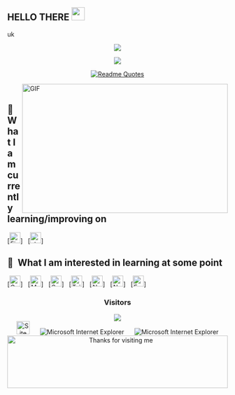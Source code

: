 ## HELLO THERE  <img src="https://media.giphy.com/media/WUlplcMpOCEmTGBtBW/giphy.gif" width="30"></h3>

uk

<p align="center">
  <!-- Typing SVG by Suckaaatit - https://github.com/Suckaaatit/readme-typing-svg -->
  <a href="https://github.com/Suckaaatit/readme-typing-svg">
    <img src="https://readme-typing-svg.demolab.com/?lines=N%20AKASH;GitHub%20-%20Suckaaatit&font=Fira%20Code&center=true&width=440&height=45&color=f75c7e&vCenter=true&pause=1000&size=22" /></a>
</p>


  

<p align="center">
  <!-- Typing SVG by DenverCoder1 - https://github.com/DenverCoder1/readme-typing-svg -->
  <a href="https://github.com/DenverCoder1/readme-typing-svg">
    <img src="https://readme-typing-svg.demolab.com/?lines=Full-stack%20web%20and%20app%20developer;3RD YEAR%20%2F%20AIML;Student%20in%20his%20PRE%20FINAL%20YEAR;Always%20learning%20new%20things&font=Fira%20Code&center=true&width=440&height=45&color=f75c7e&vCenter=true&pause=1000&size=22" /></a>


<!-- Social icons section -->
<p align="center">
  <a href="https://github.com/piyushsuthar/github-readme-quotes">
    <img src="https://quotes-github-readme.vercel.app/api?type=horizontal&theme=monokai" alt="Readme Quotes" />
  </a>
</p>

<!--   &#8287;&#8287;&#8287;&#8287;&#8287;
  <a href="http://eyl327.mywebcommunity.org/promos/"><img width="32px" alt="Free Stuff" title="Free gifts for you" src="https://i.imgur.com/0uVwkoZ.png"/></a> -->
</p>
<img align="right" height="295px" width="470px" alt="GIF" src="https://media.giphy.com/media/3FjEPbKqEPhPpmC8uY/giphy.gif" />
<br/


<a name="learning-now"></a>

<a name="learning-now"></a>




## 📖  What I am currently learning/improving on

[<img src="https://img.shields.io/badge/Firebase-282C34?logo=firebase&logoColor=FFCA28" alt="Firebase logo" title="Firebase" height="25" />]
&nbsp;
[<img src="https://img.shields.io/static/v1?label=&message=styled-components&color=282C34&logo=styled-components&logoColor=DB7093" alt="styled-components logo" title="styled-components" height="25" />]
## 👾  What I am interested in learning at some  point


[<img src="https://img.shields.io/badge/GraphQL-282C34?logo=graphql&logoColor=E10098" alt="GraphQL logo" title="GraphQL" height="25" />]
&nbsp;
[<img src="https://img.shields.io/badge/MongoDB-282C34?logo=mongodb&logoColor=47A248" alt="MongoDB logo" title="MongoDB" height="25" />]
&nbsp;
[<img src="https://img.shields.io/badge/Sass-282C34?logo=sass&logoColor=CC6699" alt="Sass logo" title="Sass" height="25" />]
&nbsp;
[<img src="https://img.shields.io/badge/Tailwind%20CSS-282C34?logo=tailwind-css&logoColor=38B2AC" alt="Tailwind CSS logo" title="Tailwind CSS" height="25" />]
&nbsp;
[<img src="https://img.shields.io/badge/Node.js-282C34?logo=node.js&logoColor=339933" alt="Node.js logo" title="Node.js" height="25" />]
&nbsp;
[<img src="https://img.shields.io/badge/Next.js-282C34?logo=next.js&logoColor=FFFFFF" alt="Next.js logo" title="Next.js" height="25" />]
&nbsp;
[<img src="https://img.shields.io/badge/Express-282C34?logo=express&logoColor=FFFFFF" alt="Express.js logo" title="Express.js" height="25" />]
<div align="center">



### Visitors

<div align="center">
  <img src="https://profile-counter.glitch.me/agni27/count.svg?"  />
</div>




<img src="https://raw.githubusercontent.com/BrunnerLivio/brunnerlivio/master/images/notepad.gif" alt="Site created with Notepad" height="30" />
<!-- "margin-right: whatever;" -->
<span>&nbsp;&nbsp;&nbsp;&nbsp;</span>  
<img src="https://raw.githubusercontent.com/BrunnerLivio/brunnerlivio/master/images/ie_logo.gif" alt="Microsoft Internet Explorer" />
<span>&nbsp;&nbsp;&nbsp;&nbsp;</span>  
<img src="https://raw.githubusercontent.com/BrunnerLivio/brunnerlivio/master/images/noframes.gif" alt="Microsoft Internet Explorer" />
<img height="120" alt="Thanks for visiting me" width="100%" src="https://raw.githubusercontent.com/BrunnerLivio/brunnerlivio/master/images/marquee.svg" />
<br />
</div>


<br />
